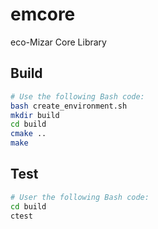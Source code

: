 # emcore

eco-Mizar Core Library

## Build

```bash
# Use the following Bash code: 
bash create_environment.sh
mkdir build
cd build
cmake ..
make
```

## Test

```bash
# User the following Bash code:
cd build
ctest
```
